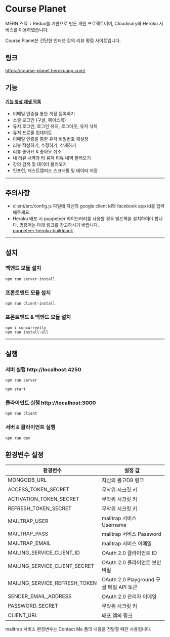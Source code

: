 # Course Planet

MERN 스택 + Redux를 기반으로 만든 개인 프로젝트이며, Cloudinary와 Heroku 서비스를 이용하였습니다.

Course Planet은 간단한 인터넷 강의 리뷰 평점 사이트입니다.

## 링크

https://course-planet.herokuapp.com/

## 기능

#### [**기능 영상 재생 목록**](https://youtube.com/playlist?list=PLteiTo_UvJUBwK0_CbmUCfiE7IJ036FT1)

- 이메일 인증을 통한 계정 등록하기
- 소셜 로그인 (구글, 페이스북)
- 유저 로그인, 로그인 유지, 로그아웃, 유저 삭제
- 유저 프로필 업데이트
- 이메일 인증을 통한 유저 비밀번호 재설정
- 리뷰 작성하기, 수정하기, 삭제하기
- 리뷰 좋아요 & 좋아요 취소
- 내 리뷰 내역과 타 유저 리뷰 내역 불러오기
- 강의 검색 및 데이터 불러오기
- 인프런, 패스트캠퍼스 스크래핑 및 데이터 저장

---

## 주의사항

- client/src/config.js 파일에 자신의 google client id와 facebook app id를 입력해주세요.
- Heroku 배포 시 puppeteer 라이브러리를 사용할 경우 빌드팩을 설치하여야 합니다. 명령어는 아래 링크를 참고하시기 바랍니다.<br>
  [puppeteer-heroku-buildpack](https://elements.heroku.com/buildpacks/jontewks/puppeteer-heroku-buildpack)

---

## 설치

### 백엔드 모듈 설치

```textplain
npm run server-install
```

### 프론트엔드 모듈 설치

```textplain
npm run client-install
```

### 프론트엔드 & 백엔드 모듈 설치

```textplain
npm i concurrently
npm run install-all
```

---

## 실행

### 서버 실행 http://localhost:4250

```textplain
npm run server
```

```textplain
npm start
```

### 클라이언트 실행 http://localhost:3000

```textplain
npm run client
```

### 서버 & 클라이언트 실행

```textplain
npm run dev
```

## 환경변수 설정

| 환경변수                      | 설정 값                                 |
| ----------------------------- | --------------------------------------- |
| MONGODB_URL                   | 자신의 몽고DB 링크                      |
| ACCESS_TOKEN_SECRET           | 무작위 시크릿 키                        |
| ACTIVATION_TOKEN_SECRET       | 무작위 시크릿 키                        |
| REFRESH_TOKEN_SECRET          | 무작위 시크릿 키                        |
| MAILTRAP_USER                 | mailtrap 서비스 Username                |
| MAILTRAP_PASS                 | mailtrap 서비스 Password                |
| MAILTRAP_EMAIL                | mailtrap 서비스 이메일                  |
| MAILING_SERVICE_CLIENT_ID     | OAuth 2.0 클라이언트 ID                 |
| MAILING_SERVICE_CLIENT_SECRET | OAuth 2.0 클라이언트 보안 비밀          |
| MAILING_SERVICE_REFRESH_TOKEN | OAuth 2.0 Playground 구글 메일 API 토큰 |
| SENDER_EMAIL_ADDRESS          | OAuth 2.0 관리자 이메일                 |
| PASSWORD_SECRET               | 무작위 시크릿 키                        |
| CLIENT_URL                    | 배포 앱의 링크                          |

mailtrap 서비스 환경변수는 Contact Me 폼의 내용을 전달할 때만 사용됩니다.
